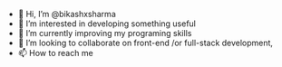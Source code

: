 - 👋 Hi, I’m @bikashxsharma
- 👀 I’m interested in developing something useful
- 🌱 I’m currently improving my programing skills
- 💞️ I’m looking to collaborate on front-end /or full-stack development,
- 📫 How to reach me 

<!---
bikashxsharma/bikashxsharma is a ✨ special ✨ repository because its `README.md` (this file) appears on your GitHub profile.
You can click the Preview link to take a look at your changes.
--->
